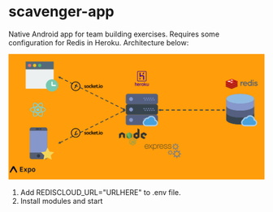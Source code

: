 # scavenger-app

Native Android app for team building exercises.
Requires some configuration for Redis in Heroku. 
Architecture below: 

![Image of architecture](https://github.com/jannko09/scavenger-app/blob/master/architecture.PNG?raw=true)

1) Add REDISCLOUD_URL="URLHERE" to .env file. 
2) Install modules and start
